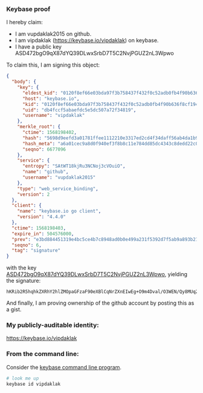 ### Keybase proof

I hereby claim:

  * I am vupdaklak2015 on github.
  * I am vipdaklak (https://keybase.io/vipdaklak) on keybase.
  * I have a public key ASD472bgO9qX87dYQ39DLwxSrbD7T5C2NvjPGUZ2nL3Wpwo

To claim this, I am signing this object:

```json
{
  "body": {
    "key": {
      "eldest_kid": "0120f8ef66e03bda97f3b758437f432f0c52adb0fb4f90b636f8cf1946769cbdd6a70a",
      "host": "keybase.io",
      "kid": "0120f8ef66e03bda97f3b758437f432f0c52adb0fb4f90b636f8cf1946769cbdd6a70a",
      "uid": "db4fccf5abaefdc5e5dc507a72f34819",
      "username": "vipdaklak"
    },
    "merkle_root": {
      "ctime": 1568198402,
      "hash": "5698d9eefd3a01781ffee1112210e3317ed2cd4f34daff56ab4da1b9a5721a03546c83d0c020d3e4cd1f1f916ff216ddc5f9d9bec7041227853b4228a1340368",
      "hash_meta": "a6a01cec9a8d0f940ef3f8b8c11e784dd85dc4343c8dedd22c0ec5e99346b206",
      "seqno": 6677096
    },
    "service": {
      "entropy": "SAtWT18kjRu3NCNoj3cVOuiO",
      "name": "github",
      "username": "vupdaklak2015"
    },
    "type": "web_service_binding",
    "version": 2
  },
  "client": {
    "name": "keybase.io go client",
    "version": "4.4.0"
  },
  "ctime": 1568198403,
  "expire_in": 504576000,
  "prev": "e3bd884451319e4bc5ce4b7c8948ad0b0e499a231f5392d7f5ab9a893b21067b",
  "seqno": 6,
  "tag": "signature"
}
```

with the key [ASD472bgO9qX87dYQ39DLwxSrbD7T5C2NvjPGUZ2nL3Wpwo](https://keybase.io/vipdaklak), yielding the signature:

```
hKRib2R5hqhkZXRhY2hlZMOpaGFzaF90eXBlCqNrZXnEIwEg+O9m4Dval/O3WEN/Qy8MUq2w+0+Qtjb4zxlGdpy91qcKp3BheWxvYWTESpcCBsQg472IRFExnkvFzkt8iUitCw5JmiMfU5LX9auaiTshBnvEIGIl50LNaTSPFN0A1eGhLaMdglug2kiY+pgxERAa6wgdAgHCo3NpZ8RAdKkm2RwUE9hLbgCDD1SITGeKqD9MvNkOuGYhhbb3zX9hN6c5XfVQrGh55S1N0VyNlNEB4dUJLsbvTqY6/JE+D6hzaWdfdHlwZSCkaGFzaIKkdHlwZQildmFsdWXEICFrRwlb/wFCOJ0M2vroXmj7p71VYsHIDC8Muw2XhrOwo3RhZ80CAqd2ZXJzaW9uAQ==

```

And finally, I am proving ownership of the github account by posting this as a gist.

### My publicly-auditable identity:

https://keybase.io/vipdaklak

### From the command line:

Consider the [keybase command line program](https://keybase.io/download).

```bash
# look me up
keybase id vipdaklak
```
